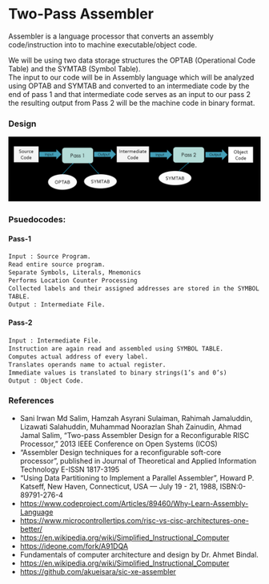 # Two-Pass Assembler
Assembler is a language processor that converts an assembly code/instruction into to machine executable/object code.<br>

We will be using two data storage structures the OPTAB (Operational Code Table) and the SYMTAB (Symbol Table). <br>
The input to our code will be in Assembly language which will be analyzed using OPTAB and SYMTAB and converted to an intermediate code by the end of pass 1 and that intermediate code serves as an input to our pass 2 the resulting output from Pass 2 will be the machine code in binary format.

### Design
![design](https://github.com/chaitanyakasaraneni/twopassassembler/blob/master/images/design.PNG "Design of Two pass assembler")
### Psuedocodes:
#### Pass-1 
```
Input : Source Program.
Read entire source program.
Separate Symbols, Literals, Mnemonics
Performs Location Counter Processing
Collected labels and their assigned addresses are stored in the SYMBOL TABLE.
Output : Intermediate File. 

```

#### Pass-2
```
Input : Intermediate File.
Instruction are again read and assembled using SYMBOL TABLE.
Computes actual address of every label.
Translates operands name to actual register.
Immediate values is translated to binary strings(1’s and 0’s)
Output : Object Code.

```

### References
- Sani Irwan Md Salim, Hamzah Asyrani Sulaiman, Rahimah Jamaluddin, Lizawati Salahuddin, Muhammad Noorazlan Shah Zainudin, Ahmad Jamal Salim, “Two-pass Assembler Design for a Reconfigurable RISC Processor,” 2013 IEEE Conference on Open Systems (ICOS)
- “Assembler Design techniques for a reconfigurable soft-core processor”, published in Journal of Theoretical and Applied Information Technology E-ISSN 1817-3195
- “Using Data Partitioning to Implement a Parallel Assembler”, Howard P. Katseff, New Haven, Connecticut, USA — July 19 - 21, 1988, ISBN:0-89791-276-4
- https://www.codeproject.com/Articles/89460/Why-Learn-Assembly-Language
- https://www.microcontrollertips.com/risc-vs-cisc-architectures-one-better/
- https://en.wikipedia.org/wiki/Simplified_Instructional_Computer
- https://ideone.com/fork/A91DQA
- Fundamentals of computer architecture and design by Dr. Ahmet Bindal.
- https://en.wikipedia.org/wiki/Simplified_Instructional_Computer
- https://github.com/akueisara/sic-xe-assembler
